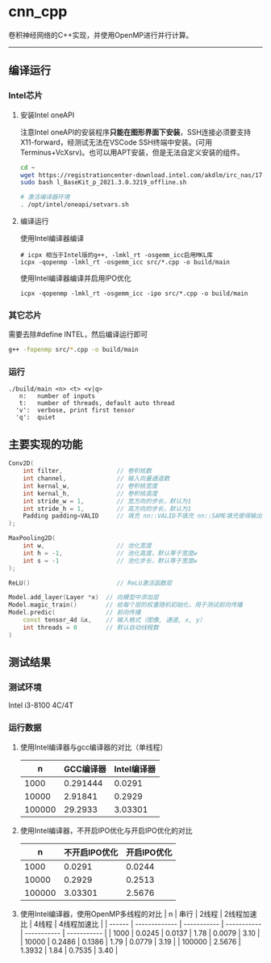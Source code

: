 # cnn_cpp

 卷积神经网络的C++实现，并使用OpenMP进行并行计算。

---

## 编译运行

### Intel芯片

1. 安装Intel oneAPI

   注意Intel oneAPI的安装程序**只能在图形界面下安装**，SSH连接必须要支持X11-forward，经测试无法在VSCode SSH终端中安装。(可用Terminus+VcXsrv)。也可以用APT安装，但是无法自定义安装的组件。

   ```bash
   cd ~
   wget https://registrationcenter-download.intel.com/akdlm/irc_nas/17977/l_BaseKit_p_2021.3.0.3219_offline.sh
   sudo bash l_BaseKit_p_2021.3.0.3219_offline.sh
   
   # 激活编译器环境
   . /opt/intel/oneapi/setvars.sh
   ```

2. 编译运行

   使用Intel编译器编译

   ```
   # icpx 相当于Intel版的g++, -lmkl_rt -osgemm_icc启用MKL库
   icpx -qopenmp -lmkl_rt -osgemm_icc src/*.cpp -o build/main
   ```

   使用Intel编译器编译并启用IPO优化

   ```
   icpx -qopenmp -lmkl_rt -osgemm_icc -ipo src/*.cpp -o build/main
   ```


### 其它芯片

需要去除#define INTEL，然后编译运行即可

```bash
g++ -fopenmp src/*.cpp -o build/main
```

### 运行

```
./build/main <n> <t> <v|q>
   n:   number of inputs
   t:   number of threads, default auto thread
  'v':  verbose, print first tensor
  'q':  quiet
```

## 主要实现的功能

```c++
Conv2D(
    int filter,               // 卷积核数
    int channel,              // 输入向量通道数
    int kernal_w,             // 卷积核宽度
    int kernal_h,             // 卷积核高度
    int stride_w = 1,         // 宽方向的步长，默认为1
    int stride_h = 1,         // 高方向的步长，默认为1
    Padding padding=VALID     // 填充 nn::VALID不填充 nn::SAME填充使得输出与输入大小相同 默认不填充
);
```

```c++
MaxPooling2D(
    int w,                    // 池化宽度
    int h = -1,               // 池化高度，默认等于宽度w
    int s = -1                // 池化步长，默认等于宽度w
);
```

```c++
ReLU()                        // ReLU激活函数层
```

```c++
Model.add_layer(Layer *x)  // 向模型中添加层
Model.magic_train()        // 给每个层的权重随机初始化，用于测试前向传播
Model.predic(              // 前向传播
    const tensor_4d &x,    // 输入格式（图像, 通道, x, y）
    int threads = 0        // 默认自动线程数
)
```

## 测试结果

### 测试环境

Intel i3-8100 4C/4T

### 运行数据

1. 使用Intel编译器与gcc编译器的对比（单线程）

   | n      | GCC编译器 | Intel编译器 |
   | ------ | --------- | ----------- |
   | 1000   | 0.291444  | 0.0291      |
   | 10000  | 2.91841   | 0.2929      |
   | 100000 | 29.2933   | 3.03301     |

2. 使用Intel编译器，不开启IPO优化与开启IPO优化的对比

   | n      | 不开启IPO优化 | 开启IPO优化 |
   | ------ | ------------- | ----------- |
   | 1000   | 0.0291        | 0.0244      |
   | 10000  | 0.2929        | 0.2513      |
   | 100000 | 3.03301       | 2.5676      |

3. 使用Intel编译器，使用OpenMP多线程的对比
   | n      | 串行 | 2线程  | 2线程加速比 | 4线程  | 4线程加速比 |
   | ------ | ------------- | ----------- | ----------- | ----------- | ----------- |
   | 1000   | 0.0245 | 0.0137 | 1.78 | 0.0079 | 3.10 |
   | 10000  | 0.2486 | 0.1386 | 1.79 | 0.0779 | 3.19 |
   | 100000 | 2.5676 | 1.3932 | 1.84 | 0.7535 | 3.40 |



